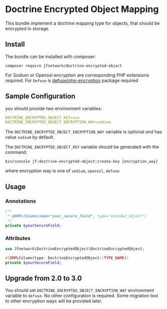 # Doctrine Encrypted Object Mapping

This bundle implement a doctrine mapping type for objects, that should be encrypted in storage. 

## Install

The bundle can be installed with composer:
```
composer require jfnetwork/doctrine-encrypted-object
```

For Sodium or Openssl encryption are corresponding PHP extensions required. For `Defuse` is [defuse/php-encryption](https://github.com/defuse/php-encryption) package required

## Sample Configuration
you should provide two environment variables:
```yaml
DOCTRINE_ENCRYPTED_OBJECT_KEY=xxx
DOCTRINE_ENCRYPTED_OBJECT_ENCRYPTION_WAY=sodium
```
The `DOCTRINE_ENCRYPTED_OBJECT_ENCRYPTION_WAY` variable is optional and has value `sodium` by default.

The `DOCTRINE_ENCRYPTED_OBJECT_KEY` variable should be generated with the command:
```
bin/console jf:doctrine-encrypted-object:create-key {encryption_way}
``` 
where encryption way is one of `sodium`, `openssl`, `defuse`

## Usage

### Annotations
```php
/**
 * @ORM\Column(name="your_secure_field", type="encoded_object")
 */
private $yourSecureField;
```

### Attributes
```php
use Jfnetwork\DoctrineEncryptedObject\DoctrineEncryptedObject;

#[ORM\Column(type: DoctrineEncryptedObject::TYPE_NAME)]
private $yourSecureField;
```

## Upgrade from 2.0 to 3.0

You should set `DOCTRINE_ENCRYPTED_OBJECT_ENCRYPTION_WAY` environment variable to `defuse`. No other configuration is required. Some migration tool to other encryption ways will be provided later.
